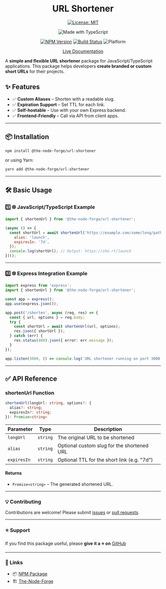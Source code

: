 <div align="center">

# URL Shortener

[![License: MIT](https://img.shields.io/badge/License-MIT-yellow.svg)](https://opensource.org/licenses/MIT)

![Made with TypeScript](https://img.shields.io/badge/Made%20with-TypeScript-007acc)

[![NPM Version](https://img.shields.io/npm/v/@the-node-forge/url-shortener)](https://www.npmjs.com/package/@the-node-forge/url-shortener)
[![Build Status](https://img.shields.io/github/actions/workflow/status/the-node-forge/url-shortener/ci.yaml?branch=main)](https://github.com/The-Node-Forge/url-shortener/actions)
![Platform](https://img.shields.io/badge/platform-node.js%20%7C%20browser-brightgreen)

[Live Documentation](https://the-node-forge.github.io/url-shortener/)

</div>

A **simple and flexible URL shortener** package for JavaScript/TypeScript
applications. This package helps developers **create branded or custom short URLs**
for their projects.

## ✨ Features

- ✅ **Custom Aliases** – Shorten with a readable slug.
- ✅ **Expiration Support** – Set TTL for each link.
- ✅ **Self-hostable** – Use with your own Express backend.
- ✅ **Frontend-Friendly** – Call via API from client apps.

---

## 📦 Installation

```sh
npm install @the-node-forge/url-shortener
```

or using Yarn:

```sh
yarn add @the-node-forge/url-shortener
```

---

## 🛠️ Basic Usage

### **1️⃣ 🌐 JavaScript/TypeScript Example**

```javascript
import { shortenUrl } from '@the-node-forge/url-shortener';

(async () => {
  const shortUrl = await shortenUrl('https://example.com/some/long/path', {
    alias: 'launch',
    expiresIn: '7d',
  });
  console.log(shortUrl); // Output: https://sho.rt/launch
})();
```

---

### 2️⃣ 🌐 Express Integration Example

```typescript
import express from 'express';
import { shortenUrl } from '@the-node-forge/url-shortener';

const app = express();
app.use(express.json());

app.post('/shorten', async (req, res) => {
  const { url, options } = req.body;
  try {
    const shortUrl = await shortenUrl(url, options);
    res.json({ shortUrl });
  } catch (err) {
    res.status(400).json({ error: err.message });
  }
});

app.listen(3000, () => console.log('URL shortener running on port 3000'));
```

---

## ✅ **API Reference**

### **shortenUrl Function**

```typescript
shortenUrl(longUrl: string, options?: {
  alias?: string;
  expiresIn?: string;
}): Promise<string>
```

| Parameter   | Type     | Description                                 |
| ----------- | -------- | ------------------------------------------- |
| `longUrl`   | `string` | The original URL to be shortened            |
| `alias`     | `string` | Optional custom slug for the shortened URL  |
| `expiresIn` | `string` | Optional TTL for the short link (e.g. "7d") |

#### **Returns**

- `Promise<string>` – The generated shortened URL.

---

### 💡 **Contributing**

Contributions are welcome! Please submit
[issues](https://github.com/The-Node-Forge/url-shortener/issues) or
[pull requests](https://github.com/The-Node-Forge/url-shortener/pulls).

---

### ⭐ Support

If you find this package useful, please **give it a ⭐ on**
[GitHub](https://github.com/The-Node-Forge/url-shortener)

---

### 🔗 **Links**

- 📦 [NPM Package](https://www.npmjs.com/package/@the-node-forge/url-shortener)
- 🏗 [The-Node-Forge](https://github.com/The-Node-Forge)
